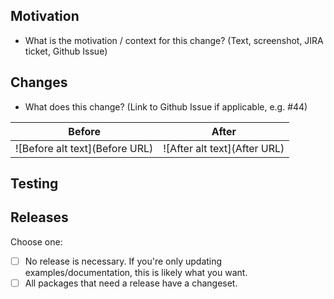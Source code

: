 <!--  🎉 Hello there 🎉! Thank you for being a part of Datadog Apps! -->

## Motivation

-   What is the motivation / context for this change? (Text, screenshot, JIRA ticket, Github Issue)

<!-- - Is this a bugfix or a feature? -->

## Changes

-   What does this change? (Link to Github Issue if applicable, e.g. #44)

<!-- - If there's a UI Change: please include a screenshot. -->
<!-- - If there's not a UI Change: please remove this table. -->

| Before                         | After                        |
| ------------------------------ | ---------------------------- |
| ![Before alt text](Before URL) | ![After alt text](After URL) |

## Testing

<!--  Anything that would help a reviewer (or your future self) know if the change works as expected -->

## Releases

<!-- If you want to make a release at some point in the future, you'll need to add a changeset. -->
<!-- For more information, see: https://github.com/DataDog/apps/blob/master/RELEASE.md#package-releases. -->

Choose one:

-   [ ] No release is necessary.
        If you're only updating examples/documentation, this is likely what you want.
-   [ ] All packages that need a release have a changeset.
